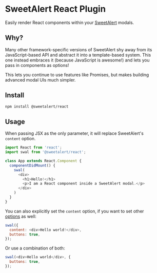 # SweetAlert React Plugin

Easily render React components within your [SweetAlert](https://github.com/t4t5/sweetalert) modals.

## Why?

Many other framework-specific versions of SweetAlert shy away from its JavaScript-based API and abstract it into a template-based system. 
This one instead embraces it (because JavaScript is awesome!) and lets you pass in components as options!

This lets you continue to use features like Promises, but makes building advanced modal UIs much simpler.

## Install

```bash
npm install @sweetalert/react
```

## Usage

When passing JSX as the only parameter, it will replace SweetAlert's `content` option.

```javascript
import React from 'react';
import swal from '@sweetalert/react';

class App extends React.Component {
  componentDidMount() {
    swal(
      <div>
        <h1>Hello!</h1>        
        <p>I am a React component inside a SweetAlert modal.</p>
      </div>
    )
  }
}
```

You can also explicitly set the `content` option, if you want to set other [options](https://sweetalert.js.org/docs/#configuration) as well:

```javascript
swal({
  content: <div>Hello world!</div>,
  buttons: true,
});
```

Or use a combination of both:

```javascript
swal(<div>Hello world</div>, {
  buttons: true, 
});
```
